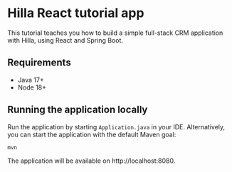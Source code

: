 # Hilla React tutorial app

This tutorial teaches you how to build a simple full-stack CRM application with Hilla, using React and Spring Boot.


## Requirements

- Java 17+
- Node 18+

## Running the application locally

Run the application by starting `Application.java` in your IDE. 
Alternatively, you can start the application with the default Maven goal:

``` 
mvn
```

The application will be available on http://localhost:8080.